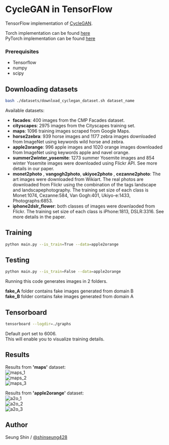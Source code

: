 # CycleGAN in TensorFlow

TensorFlow implementation of [CycleGAN](https://arxiv.org/pdf/1703.10593.pdf).

Torch implementation can be found [here](https://github.com/junyanz/CycleGAN)  
PyTorch implementation can be found [here](https://github.com/junyanz/pytorch-CycleGAN-and-pix2pix)

### Prerequisites  
* Tensorflow  
* numpy  
* scipy  

## Downloading datasets  
```bash
bash ./datasets/download_cyclegan_dataset.sh dataset_name  
```
Available datasets:  
* __facades__: 400 images from the CMP Facades dataset.
* __cityscapes__: 2975 images from the Cityscapes training set.  
* __maps__: 1096 training images scraped from Google Maps.  
* __horse2zebra__: 939 horse images and 1177 zebra images downloaded from ImageNet using keywords wild horse and zebra.  
* __apple2orange__: 996 apple images and 1020 orange images downloaded from ImageNet using keywords apple and navel orange.  
* __summer2winter_yosemite__: 1273 summer Yosemite images and 854 winter Yosemite images were downloaded using Flickr API. See more details in our paper.  
* __monet2photo__ , __vangogh2photo__, __ukiyoe2photo__ , __cezanne2photo__: The art images were downloaded from Wikiart. The real photos are downloaded from Flickr using the combination of the tags landscape and landscapephotography. The training set size of each class is Monet:1074, Cezanne:584, Van Gogh:401, Ukiyo-e:1433, Photographs:6853.  
* __iphone2dslr_flower__: both classes of images were downlaoded from Flickr. The training set size of each class is iPhone:1813, DSLR:3316. See more details in the paper.  

## Training
```bash
python main.py --is_train=True --data=apple2orange
```
 

## Testing
```bash
python main.py --is_train=False --data=apple2orange
```

Running this code generates images in 2 folders.  
  
__fake_A__ folder contains fake images generated from domain B  
__fake_B__ folder contains fake images generated from domain A  

## Tensorboard  
```bash
tensorboard --logdir=./graphs
```

Default port set to 6006.  
This will enable you to visualize training details.  

## Results  

Results from __'maps'__ dataset:  
![maps_1](./checkpoints/maps/model_15000.jpg)  
![maps_2](./checkpoints/maps/model_24000.jpg)  
![maps_3](./checkpoints/maps/model_37000.jpg)  

Results from __'apple2orange'__ dataset:  
![a2o_1](./checkpoints/apple2orange/model_30000.jpg)  
![a2o_2](./checkpoints/apple2orange/model_31000.jpg)  
![a2o_3](./checkpoints/apple2orange/model_84000.jpg)  

## Author

Seung Shin / [@shinseung428](http://shinseung428.github.io)
